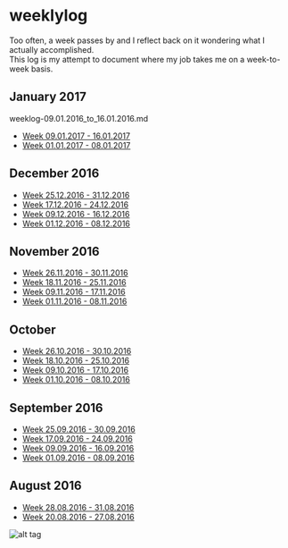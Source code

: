# weeklylog
Too often, a week passes by and I reflect back on it wondering what I actually accomplished.
<br />This log is my attempt to document where my job takes me on a week-to-week basis.

## January 2017

weeklog-09.01.2016_to_16.01.2016.md
- [Week 09.01.2017 - 16.01.2017](https://github.com/eyaltrabelsi/weeklylog/tree/master/actualWeeklyLog/data/2017/January/weeklog-09.12.2017_to_16.12.2017.md) 
- [Week 01.01.2017 - 08.01.2017](https://github.com/eyaltrabelsi/weeklylog/tree/master/actualWeeklyLog/data/2017/January/weeklog-01.01.2017_to_08.01.2017.md) 

## December 2016
- [Week 25.12.2016 - 31.12.2016](https://github.com/eyaltrabelsi/weeklylog/tree/master/actualWeeklyLog/data/2016/December/weeklog-25.12.2016_to_31.12.2016.md) 
- [Week 17.12.2016 - 24.12.2016](https://github.com/eyaltrabelsi/weeklylog/tree/master/actualWeeklyLog/data/2016/December/weeklog-17.12.2016_to_24.12.2016.md) 
- [Week 09.12.2016 - 16.12.2016](https://github.com/eyaltrabelsi/weeklylog/tree/master/actualWeeklyLog/data/2016/December/weeklog-09.12.2016_to_16.12.2016.md) 
- [Week 01.12.2016 - 08.12.2016](https://github.com/eyaltrabelsi/weeklylog/tree/master/actualWeeklyLog/data/2016/December/weeklog-01.12.2016_to_08.12.2016.md) 


## November 2016
- [Week 26.11.2016 - 30.11.2016](https://github.com/eyaltrabelsi/weeklylog/tree/master/actualWeeklyLog/data/2016/November/weeklog-26.11.2016_to_30.11.2016.md)
- [Week 18.11.2016 - 25.11.2016](https://github.com/eyaltrabelsi/weeklylog/tree/master/actualWeeklyLog/data/2016/November/weeklog-18.11.2016_to_25.11.2016.md) 
- [Week 09.11.2016 - 17.11.2016](https://github.com/eyaltrabelsi/weeklylog/tree/master/actualWeeklyLog/data/2016/November/weeklog-09.11.2016_to_17.11.2016.md) 
- [Week 01.11.2016 - 08.11.2016](https://github.com/eyaltrabelsi/weeklylog/tree/master/actualWeeklyLog/data/2016/November/weeklog-01.11.2016_to_08.11.2016.md) 


## October
- [Week 26.10.2016 - 30.10.2016](https://github.com/eyaltrabelsi/weeklylog/tree/master/actualWeeklyLog/data/2016/October/weeklog-26.10.2016_to_31.10.2016.md)
- [Week 18.10.2016 - 25.10.2016](https://github.com/eyaltrabelsi/weeklylog/tree/master/actualWeeklyLog/data/2016/October/weeklog-18.10.2016_to_25.10.2016.md)
- [Week 09.10.2016 - 17.10.2016](https://github.com/eyaltrabelsi/weeklylog/tree/master/actualWeeklyLog/data/2016/October/weeklog-09.10.2016_to_17.10.2016.md) 
- [Week 01.10.2016 - 08.10.2016](https://github.com/eyaltrabelsi/weeklylog/tree/master/actualWeeklyLog/data/2016/October/weeklog-01.10.2016_to_08.10.2016.md) 

## September 2016
- [Week 25.09.2016 - 30.09.2016](https://github.com/eyaltrabelsi/weeklylog/tree/master/actualWeeklyLog/data/2016/September/weeklog-25.09.2016_to_30.09.2016.md) 
- [Week 17.09.2016 - 24.09.2016](https://github.com/eyaltrabelsi/weeklylog/tree/master/actualWeeklyLog/data/2016/September/weeklog-17.09.2016_to_24.09.2016.md) 
- [Week 09.09.2016 - 16.09.2016](https://github.com/eyaltrabelsi/weeklylog/tree/master/actualWeeklyLog/data/2016/September/weeklog-09.09.2016_to_16.09.2016.md) 
- [Week 01.09.2016 - 08.09.2016](https://github.com/eyaltrabelsi/weeklylog/tree/master/actualWeeklyLog/data/2016/September/weeklog-01.09.2016_to_08.09.2016.md) 


## August 2016
- [Week 28.08.2016 - 31.08.2016](https://github.com/eyaltrabelsi/weeklylog/tree/master/actualWeeklyLog/data/2016/August/weeklog-28.08.2016_to_31.08.2016.md)
- [Week 20.08.2016 - 27.08.2016](https://github.com/eyaltrabelsi/weeklylog/tree/master/actualWeeklyLog/data/2016/August/weeklog-20.08.2016_to_27.08.2016.md) 

![alt tag](../weeklylog.jpg)
